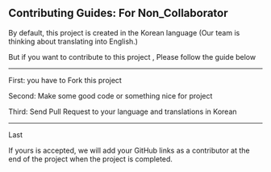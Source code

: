 Contributing Guides: For Non_Collaborator
---
By default, this project is created in the Korean language
(Our team is thinking about translating into English.)

But if you want to contribute to this project , Please follow the guide below

----

First: you have to Fork this project

Second: Make some good code or something nice for project

Third: Send Pull Request to your language and translations in Korean

----
Last

If yours is accepted,
we will add your GitHub links as a contributor 
at the end of the project when the project is completed.
